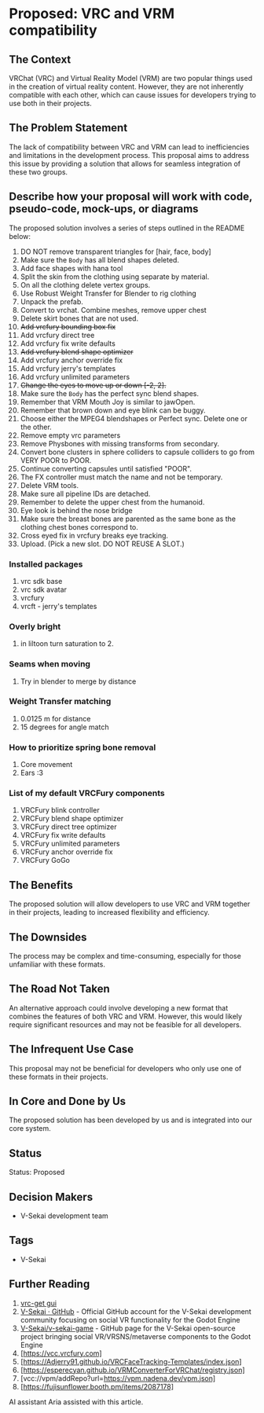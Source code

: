 # Proposed: VRC and VRM compatibility

## The Context

VRChat (VRC) and Virtual Reality Model (VRM) are two popular things used in the creation of virtual reality content. However, they are not inherently compatible with each other, which can cause issues for developers trying to use both in their projects.

## The Problem Statement

The lack of compatibility between VRC and VRM can lead to inefficiencies and limitations in the development process. This proposal aims to address this issue by providing a solution that allows for seamless integration of these two groups.

## Describe how your proposal will work with code, pseudo-code, mock-ups, or diagrams

The proposed solution involves a series of steps outlined in the README below:

1. DO NOT remove transparent triangles for [hair, face, body]
1. Make sure the `Body` has all blend shapes deleted.
1. Add face shapes with hana tool
2. Split the skin from the clothing using separate by material.
3. On all the clothing delete vertex groups.
4. Use Robust Weight Transfer for Blender to rig clothing
6. Unpack the prefab.
7. Convert to vrchat. Combine meshes, remove upper chest
8. Delete skirt bones that are not used.
9. ~~Add vrcfury bounding box fix~~
10. Add vrcfury direct tree
11. Add vrcfury fix write defaults
11. ~~Add vrcfury blend shape optimizer~~
11. Add vrcfury anchor override fix
12. Add vrcfury jerry's templates
12. Add vrcfury unlimited parameters
13. ~~Change the eyes to move up or down [-2, 2].~~
14. Make sure the `Body` has the perfect sync blend shapes.
  15. Remember that VRM Mouth Joy is similar to jawOpen.
  16. Remember that brown down and eye blink can be buggy.
10. Choose either the MPEG4 blendshapes or Perfect sync. Delete one or the other.
11. Remove empty vrc parameters
12. Remove Physbones with missing transforms from secondary.
13. Convert bone clusters in sphere colliders to capsule colliders to go from VERY POOR to POOR.
14. Continue converting capsules until satisfied "POOR".
15. The FX controller must match the name and not be temporary.
19. Delete VRM tools.
20. Make sure all pipeline IDs are detached.
21. Remember to delete the upper chest from the humanoid.
22. Eye look is behind the nose bridge
23. Make sure the breast bones are parented as the same bone as the clothing chest bones correspond to.
24. Cross eyed fix in vrcfury breaks eye tracking.
25. Upload. (Pick a new slot. DO NOT REUSE A SLOT.)

### Installed packages

1. vrc sdk base
2. vrc sdk avatar
3. vrcfury
4. vrcft - jerry's templates

### Overly bright 

1. in liltoon turn saturation to 2.

### Seams when moving

1. Try in blender to merge by distance

### Weight Transfer matching

1. 0.0125 m for distance
2. 15 degrees for angle match

### How to prioritize spring bone removal

1. Core movement
2. Ears :3

### List of my default VRCFury components

1. VRCFury blink controller
2. VRCFury blend shape optimizer
3. VRCFury direct tree optimizer
4. VRCFury fix write defaults
5. VRCFury unlimited parameters
6. VRCFury anchor override fix
7. VRCFury GoGo

## The Benefits

The proposed solution will allow developers to use VRC and VRM together in their projects, leading to increased flexibility and efficiency.

## The Downsides

The process may be complex and time-consuming, especially for those unfamiliar with these formats.

## The Road Not Taken

An alternative approach could involve developing a new format that combines the features of both VRC and VRM. However, this would likely require significant resources and may not be feasible for all developers.

## The Infrequent Use Case

This proposal may not be beneficial for developers who only use one of these formats in their projects.

## In Core and Done by Us

The proposed solution has been developed by us and is integrated into our core system.

## Status

Status: Proposed <!-- Draft | Proposed | Rejected | Accepted | Deprecated | Superseded by -->

## Decision Makers

- V-Sekai development team

## Tags

- V-Sekai

## Further Reading

1. [vrc-get gui](https://github.com/vrc-get/vrc-get/releases/tag/gui-v0.1.0-beta.16)
1. [V-Sekai · GitHub](https://github.com/v-sekai) - Official GitHub account for the V-Sekai development community focusing on social VR functionality for the Godot Engine
2. [V-Sekai/v-sekai-game](https://github.com/v-sekai/v-sekai-game) - GitHub page for the V-Sekai open-source project bringing social VR/VRSNS/metaverse components to the Godot Engine
4. [https://vcc.vrcfury.com]
5. [https://Adjerry91.github.io/VRCFaceTracking-Templates/index.json]
6. [https://esperecyan.github.io/VRMConverterForVRChat/registry.json]
7. [vcc://vpm/addRepo?url=https://vpm.nadena.dev/vpm.json]
8. [https://fujisunflower.booth.pm/items/2087178]

AI assistant Aria assisted with this article.

